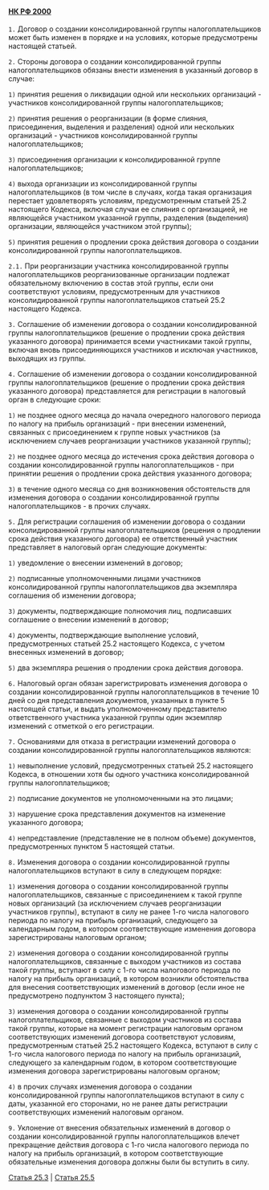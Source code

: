 #### [НК РФ 2000](https://lalawland.github.io/eurasia/russia/taxes)

`1.` Договор о создании консолидированной группы налогоплательщиков может быть изменен в порядке и на условиях, которые предусмотрены настоящей статьей.

`2.` Стороны договора о создании консолидированной группы налогоплательщиков обязаны внести изменения в указанный договор в случае:

`1)` принятия решения о ликвидации одной или нескольких организаций - участников консолидированной группы налогоплательщиков;

`2)` принятия решения о реорганизации (в форме слияния, присоединения, выделения и разделения) одной или нескольких организаций - участников консолидированной группы налогоплательщиков;

`3)` присоединения организации к консолидированной группе налогоплательщиков;

`4)` выхода организации из консолидированной группы налогоплательщиков (в том числе в случаях, когда такая организация перестает удовлетворять условиям, предусмотренным статьей 25.2 настоящего Кодекса, включая случаи ее слияния с организацией, не являющейся участником указанной группы, разделения (выделения) организации, являющейся участником этой группы);

`5)` принятия решения о продлении срока действия договора о создании консолидированной группы налогоплательщиков.

`2.1.` При реорганизации участника консолидированной группы налогоплательщиков реорганизованные организации подлежат обязательному включению в состав этой группы, если они соответствуют условиям, предусмотренным для участников консолидированной группы налогоплательщиков статьей 25.2 настоящего Кодекса.

`3.` Соглашение об изменении договора о создании консолидированной группы налогоплательщиков (решение о продлении срока действия указанного договора) принимается всеми участниками такой группы, включая вновь присоединяющихся участников и исключая участников, выходящих из группы.

`4.` Соглашение об изменении договора о создании консолидированной группы налогоплательщиков (решение о продлении срока действия указанного договора) представляется для регистрации в налоговый орган в следующие сроки:

`1)` не позднее одного месяца до начала очередного налогового периода по налогу на прибыль организаций - при внесении изменений, связанных с присоединением к группе новых участников (за исключением случаев реорганизации участников указанной группы);

`2)` не позднее одного месяца до истечения срока действия договора о создании консолидированной группы налогоплательщиков - при принятии решения о продлении срока действия указанного договора;

`3)` в течение одного месяца со дня возникновения обстоятельств для изменения договора о создании консолидированной группы налогоплательщиков - в прочих случаях.

`5.` Для регистрации соглашения об изменении договора о создании консолидированной группы налогоплательщиков (решения о продлении срока действия указанного договора) ее ответственный участник представляет в налоговый орган следующие документы:

`1)` уведомление о внесении изменений в договор;

`2)` подписанные уполномоченными лицами участников консолидированной группы налогоплательщиков два экземпляра соглашения об изменении договора;

`3)` документы, подтверждающие полномочия лиц, подписавших соглашение о внесении изменений в договор;

`4)` документы, подтверждающие выполнение условий, предусмотренных статьей 25.2 настоящего Кодекса, с учетом внесенных изменений в договор;

`5)` два экземпляра решения о продлении срока действия договора.

`6.` Налоговый орган обязан зарегистрировать изменения договора о создании консолидированной группы налогоплательщиков в течение 10 дней со дня представления документов, указанных в пункте 5 настоящей статьи, и выдать уполномоченному представителю ответственного участника указанной группы один экземпляр изменений с отметкой о его регистрации.

`7.` Основаниями для отказа в регистрации изменений договора о создании консолидированной группы налогоплательщиков являются:

`1)` невыполнение условий, предусмотренных статьей 25.2 настоящего Кодекса, в отношении хотя бы одного участника консолидированной группы налогоплательщиков;

`2)` подписание документов не уполномоченными на это лицами;

`3)` нарушение срока представления документов на изменение указанного договора;

`4)` непредставление (представление не в полном объеме) документов, предусмотренных пунктом 5 настоящей статьи.

`8.` Изменения договора о создании консолидированной группы налогоплательщиков вступают в силу в следующем порядке:

`1)` изменения договора о создании консолидированной группы налогоплательщиков, связанные с присоединением к такой группе новых организаций (за исключением случаев реорганизации участников группы), вступают в силу не ранее 1-го числа налогового периода по налогу на прибыль организаций, следующего за календарным годом, в котором соответствующие изменения договора зарегистрированы налоговым органом;

`2)` изменения договора о создании консолидированной группы налогоплательщиков, связанные с выходом участников из состава такой группы, вступают в силу с 1-го числа налогового периода по налогу на прибыль организаций, в котором возникли обстоятельства для внесения соответствующих изменений в договор (если иное не предусмотрено подпунктом 3 настоящего пункта);

`3)` изменения договора о создании консолидированной группы налогоплательщиков, связанные с выходом участников из состава такой группы, которые на момент регистрации налоговым органом соответствующих изменений договора соответствуют условиям, предусмотренным статьей 25.2 настоящего Кодекса, вступают в силу с 1-го числа налогового периода по налогу на прибыль организаций, следующего за календарным годом, в котором соответствующие изменения договора зарегистрированы налоговым органом;

`4)` в прочих случаях изменения договора о создании консолидированной группы налогоплательщиков вступают в силу с даты, указанной его сторонами, но не ранее даты регистрации соответствующих изменений налоговым органом.

`9.` Уклонение от внесения обязательных изменений в договор о создании консолидированной группы налогоплательщиков влечет прекращение действия договора с 1-го числа налогового периода по налогу на прибыль организаций, в котором соответствующие обязательные изменения договора должны были бы вступить в силу.

[Статья 25.3](https://lalawland.github.io/eurasia/russia/taxes/art25.3) | [Статья 25.5](https://lalawland.github.io/eurasia/russia/taxes/art25.5)
